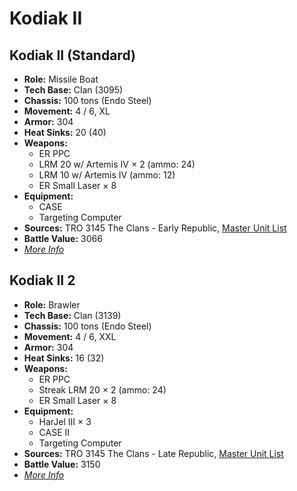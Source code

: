 # Kodiak II
## Kodiak II (Standard)
- **Role:** Missile Boat
- **Tech Base:** Clan (3095)
- **Chassis:** 100 tons (Endo Steel)
- **Movement:** 4 / 6, XL
- **Armor:** 304
- **Heat Sinks:** 20 (40)
- **Weapons:**
  - ER PPC
  - LRM 20 w/ Artemis IV × 2 (ammo: 24)
  - LRM 10 w/ Artemis IV (ammo: 12)
  - ER Small Laser × 8
- **Equipment:**
  - CASE
  - Targeting Computer
- **Sources:** TRO 3145 The Clans - Early Republic, [Master Unit List](http://masterunitlist.info/Unit/Details/6295/kodiak-ii-standard)
- **Battle Value:** 3066
- [*More Info*](kodiak_ii/kodiak_ii_standard.md)

## Kodiak II 2
- **Role:** Brawler
- **Tech Base:** Clan (3139)
- **Chassis:** 100 tons (Endo Steel)
- **Movement:** 4 / 6, XXL
- **Armor:** 304
- **Heat Sinks:** 16 (32)
- **Weapons:**
  - ER PPC
  - Streak LRM 20 × 2 (ammo: 24)
  - ER Small Laser × 8
- **Equipment:**
  - HarJel III × 3
  - CASE II
  - Targeting Computer
- **Sources:** TRO 3145 The Clans - Late Republic, [Master Unit List](http://masterunitlist.info/Unit/Details/6296/kodiak-ii-2)
- **Battle Value:** 3150
- [*More Info*](kodiak_ii/kodiak_ii_2.md)

